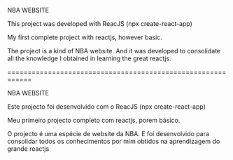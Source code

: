 NBA WEBSITE

This project was developed with ReacJS (npx create-react-app)

My first complete project with reactjs, however basic.

The project is a kind of NBA website. And it was developed to consolidate all the knowledge I obtained in learning the great reactjs.

============================================================

NBA WEBSITE

Este projecto foi desenvolvido com o ReacJS (npx create-react-app)

Meu primeiro projecto completo com reactjs, porem básico.

O projecto é uma espécie de website da NBA. E foi desenvolvido para consolidar todos os conhecimentos por mim obtidos na aprendizagem do grande reactjs
